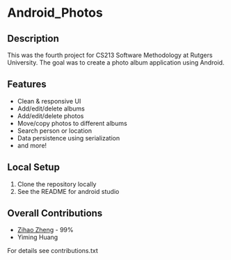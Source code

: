 # Android_Photos

## Description
This was the fourth project for CS213 Software Methodology at Rutgers University. The goal was to create a photo album application using Android.

## Features
* Clean & responsive UI
* Add/edit/delete albums
* Add/edit/delete photos
* Move/copy photos to different albums
* Search person or location
* Data persistence using serialization
* and more!

## Local Setup
1. Clone the repository locally
2. See the README for android studio

## Overall Contributions 

- [Zihao Zheng](https://github.com/zhengzihao2002) - 99%
- Yiming Huang 

For details see contributions.txt
